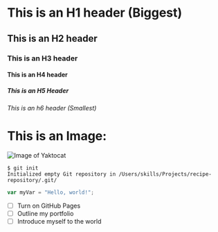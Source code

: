 # This is an H1 header (Biggest)
## This is an H2 header 
### This is an H3 header 
#### This is an H4 header
##### This is an H5 Header
###### This is an h6 header (Smallest)

# This is an Image:
![Image of Yaktocat](https://octodex.github.com/images/yaktocat.png)

```
$ git init
Initialized empty Git repository in /Users/skills/Projects/recipe-repository/.git/
```

``` javascript
var myVar = "Hello, world!";
```
- [ ] Turn on GitHub Pages
- [ ] Outline my portfolio
- [ ] Introduce myself to the world
